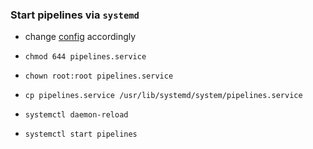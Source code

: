 ### Start pipelines via `systemd`

- change [config](pipelines.sevice) accordingly

- `chmod 644 pipelines.service`
 
- `chown root:root pipelines.service`

- `cp pipelines.service /usr/lib/systemd/system/pipelines.service`

- `systemctl daemon-reload`

- `systemctl start pipelines`